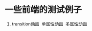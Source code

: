 # 一些前端的测试例子

  1. transition动画
  [单属性动画](https://github.com/xiaobin1204/web/blob/master/transition1.html)
  [多属性动画](https://github.com/xiaobin1204/web/blob/master/transition2.html)


